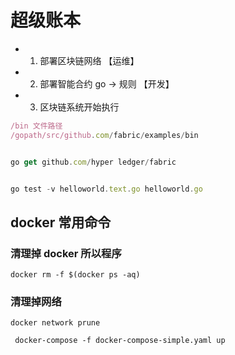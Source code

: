 # 超级账本

- 1. 部署区块链网络 【运维】
- 2. 部署智能合约 go -> 规则 【开发】
- 3. 区块链系统开始执行

```js
/bin 文件路径
/gopath/src/github.com/fabric/examples/bin


go get github.com/hyper ledger/fabric


go test -v helloworld.text.go helloworld.go
```

## docker 常用命令

### 清理掉 docker 所以程序

```shell
docker rm -f $(docker ps -aq)
```

### 清理掉网络

```shell
docker network prune
```

```shell
 docker-compose -f docker-compose-simple.yaml up
```
